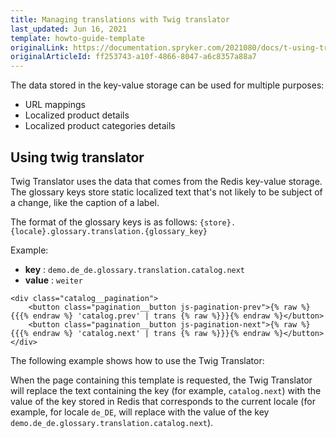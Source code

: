 ```yaml
---
title: Managing translations with Twig translator
last_updated: Jun 16, 2021
template: howto-guide-template
originalLink: https://documentation.spryker.com/2021080/docs/t-using-translations
originalArticleId: ff253743-a10f-4866-8047-a6c8357a88a7
---
```


The data stored in the key-value storage can be used for multiple purposes:

- URL mappings
- Localized product details
- Localized product categories details

## Using twig translator

Twig Translator uses the data that comes from the Redis key-value storage. The glossary keys store static localized text that's not likely to be subject of a change, like the caption of a label.

The format of the glossary keys is as follows: `{store}.{locale}.glossary.translation.{glossary_key}`

Example:

- **key** : `demo.de_de.glossary.translation.catalog.next`
- **value** : `weiter`

```twig
<div class="catalog__pagination">
    <button class="pagination__button js-pagination-prev">{% raw %}{{{% endraw %} 'catalog.prev' | trans {% raw %}}}{% endraw %}</button>
    <button class="pagination__button js-pagination-next">{% raw %}{{{% endraw %} 'catalog.next' | trans {% raw %}}}{% endraw %}</button>
</div>
```

The following example shows how to use the Twig Translator:

When the page containing this template is requested, the Twig Translator will replace the text containing the key (for example, `catalog.next`) with the value of the key stored in Redis that corresponds to the current locale (for example, for locale `de_DE`, will replace with the value of the key `demo.de_de.glossary.translation.catalog.next`).
